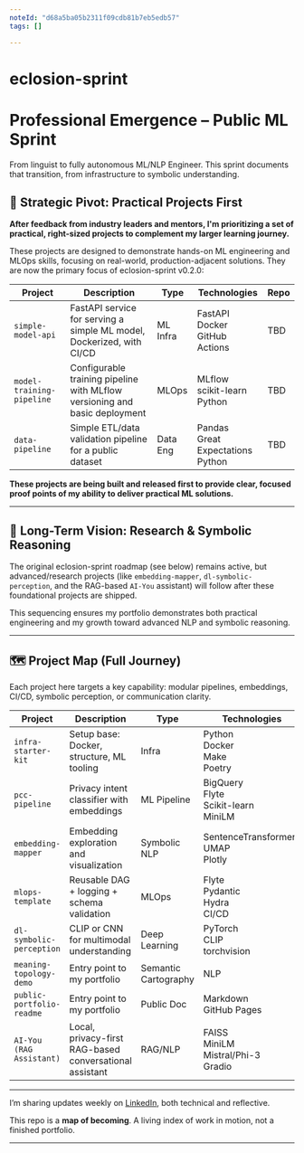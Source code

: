 ```yaml
---
noteId: "d68a5ba05b2311f09cdb81b7eb5edb57"
tags: []

---
```


# eclosion-sprint

# Professional Emergence – Public ML Sprint

From linguist to fully autonomous ML/NLP Engineer. This sprint documents that transition, from infrastructure to symbolic understanding.

## 🚩 **Strategic Pivot: Practical Projects First**

**After feedback from industry leaders and mentors, I'm prioritizing a set of practical, right-sized projects to complement my larger learning journey.**

These projects are designed to demonstrate hands-on ML engineering and MLOps skills, focusing on real-world, production-adjacent solutions. They are now the primary focus of eclosion-sprint v0.2.0:

| Project | Description | Type | Technologies | Repo |
|--------|-------------|------|--------------|------|
| `simple-model-api` | FastAPI service for serving a simple ML model, Dockerized, with CI/CD | ML Infra | FastAPI<br>Docker<br>GitHub Actions | TBD |
| `model-training-pipeline` | Configurable training pipeline with MLflow versioning and basic deployment | MLOps | MLflow<br>scikit-learn<br>Python | TBD |
| `data-pipeline` | Simple ETL/data validation pipeline for a public dataset | Data Eng | Pandas<br>Great Expectations<br>Python | TBD |

**These projects are being built and released first to provide clear, focused proof points of my ability to deliver practical ML solutions.**

---

## 🧭 **Long-Term Vision: Research & Symbolic Reasoning**

The original eclosion-sprint roadmap (see below) remains active, but advanced/research projects (like `embedding-mapper`, `dl-symbolic-perception`, and the RAG-based `AI-You` assistant) will follow after these foundational projects are shipped.

This sequencing ensures my portfolio demonstrates both practical engineering and my growth toward advanced NLP and symbolic reasoning.

---

## 🗺️ **Project Map (Full Journey)**

Each project here targets a key capability: modular pipelines, embeddings, CI/CD, symbolic perception, or communication clarity.

| Project | Description | Type | Technologies | Repo |
|--------|-------------|------|--------------|------|
| `infra-starter-kit` | Setup base: Docker, structure, ML tooling | Infra | Python<br> Docker<br> Make<br> Poetry | [Repo](https://github.com/naaas94/infra-starter-kit) |
| `pcc-pipeline` | Privacy intent classifier with embeddings | ML Pipeline | BigQuery<br> Flyte<br> Scikit-learn<br> MiniLM | TBD  |
| `embedding-mapper` | Embedding exploration and visualization | Symbolic NLP | SentenceTransformers<br> UMAP<br> Plotly | [Repo](https://github.com/naaas94/embedding-mapper) |
| `mlops-template` | Reusable DAG + logging + schema validation | MLOps | Flyte<br> Pydantic<br> Hydra<br> CI/CD | TBD |
| `dl-symbolic-perception` | CLIP or CNN for multimodal understanding | Deep Learning | PyTorch<br> CLIP<br> torchvision | TBD |
| `meaning-topology-demo` | Entry point to my portfolio | Semantic Cartography | NLP | [Repo](https://github.com/naaas94/meaning-topology-demo) |
| `public-portfolio-readme` | Entry point to my portfolio | Public Doc | Markdown<br> GitHub Pages | TBD |
| `AI-You (RAG Assistant)` | Local, privacy-first RAG-based conversational assistant | RAG/NLP | FAISS<br>MiniLM<br>Mistral/Phi-3<br>Gradio | TBD |

---

I’m sharing updates weekly on [LinkedIn](https://linkedin.com/in/alejandro-garay-338257243), both technical and reflective.

This repo is a **map of becoming**.
A living index of work in motion, not a finished portfolio.

---
